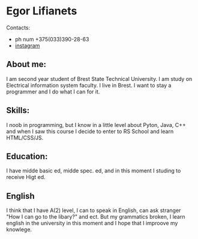 # Egor Lifianets

Contacts:

- ph num +375(033)390-28-63
- [instagram](instagr.am/drunken_soul1)

## About me:

I am second year student of Brest State Technical University. I am study on Electrical information system faculty. I live in Brest. I want to stay a programmer and I do what I can for it.

## Skills:

I noob in programming, but I know in a little level about Pyton, Java, C++ and when I saw this course I decide to enter to RS School and learn HTML/CSS/JS.

## Education:

I have midde basic ed, midde spec. ed, and in this moment I studing to receive Higt ed.

## English

I think that I have A(2) level, I can to speak in English, can ask stranger "How I can go to the libary?" and ect.
But my grammatics broken, I learn english in the university in this moment and I hope that I improove my knowlege.
